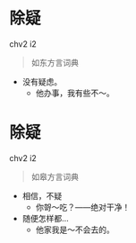 # 除疑
chv2 i2
> 如东方言词典
- 没有疑虑。
  - 他办事，我有些不～。

# 除疑
chv2 i2
> 如皋方言词典
- 相信，不疑
  - 你哿～吃？——绝对干净！
- 随便怎样都…
  - 他家我是～不会去的。
